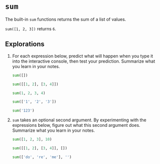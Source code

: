 # `sum`

The built-in `sum` functions returns the sum of a list of values.

`sum([1, 2, 3])` returns `6`.

## Explorations

1. For each expression below, predict what will happen when you type it into the interactive console, then test your
   prediction. Summarize what you learn in your notes.
   ```python
   sum([])
   ```
   ```python
   sum([[1, 2], [3, 4]])
   ```
   ```python
   sum(1, 2, 3, 4)
   ```
   ```python
   sum(['1', '2', '3'])
   ```
      ```python
   sum('123')
   ```
1. `sum` takes an optional second argument. By experimenting with the expressions below, figure out what this second
   argument does. Summarize what you learn in your notes.
   ```python
   sum([1, 2, 3], 10)
   ```
   ```python
   sum([[1, 2], [3, 4]], [])
   ```
   ```python
   sum(['do', 're', 'me'], '')
   ```
 